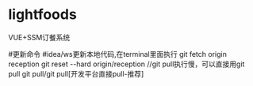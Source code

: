# lightfoods
VUE+SSM订餐系统

#更新命令
#idea/ws更新本地代码,在terminal里面执行
git fetch origin reception
git reset --hard origin/reception
//git pull执行慢，可以直接用git pull
git pull/git pull[开发平台直接pull-推荐]
